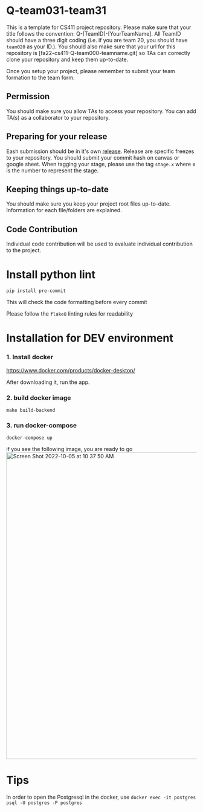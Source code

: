 # Q-team031-team31

This is a template for CS411 project repository. Please make sure that your title follows the convention: Q-[TeamID]-[YourTeamName]. All TeamID should have a three digit coding (i.e. if you are team 20, you should have `team020` as your ID.). You should also make sure that your url for this repository is [fa22-cs411-Q-team000-teamname.git] so TAs can correctly clone your repository and keep them up-to-date.

Once you setup your project, please remember to submit your team formation to the team form.

## Permission

You should make sure you allow TAs to access your repository. You can add TA(s) as a collaborator to your repository.

## Preparing for your release

Eash submission should be in it's own [release](https://docs.github.com/en/repositories/releasing-projects-on-github/about-releases). Release are specific freezes to your repository. You should submit your commit hash on canvas or google sheet. When tagging your stage, please use the tag `stage.x` where x is the number to represent the stage.

## Keeping things up-to-date

You should make sure you keep your project root files up-to-date. Information for each file/folders are explained.

## Code Contribution

Individual code contribution will be used to evaluate individual contribution to the project.

# Install python lint

`pip install pre-commit`

This will check the code formatting before every commit

Please follow the `flake8` linting rules for readability

# Installation for DEV environment

### 1. Install docker

https://www.docker.com/products/docker-desktop/

After downloading it, run the app.

### 2. build docker image

`make build-backend`

### 3. run docker-compose

`docker-compose up`

if you see the following image, you are ready to go
<img width="812" alt="Screen Shot 2022-10-05 at 10 37 50 AM" src="https://user-images.githubusercontent.com/103418311/194102191-cd2c3c82-f965-412a-bcb7-faaa1f449a1e.png">

# Tips

In order to open the Postgresql in the docker, use
`docker exec -it postgres psql -U postgres -P postgres`
